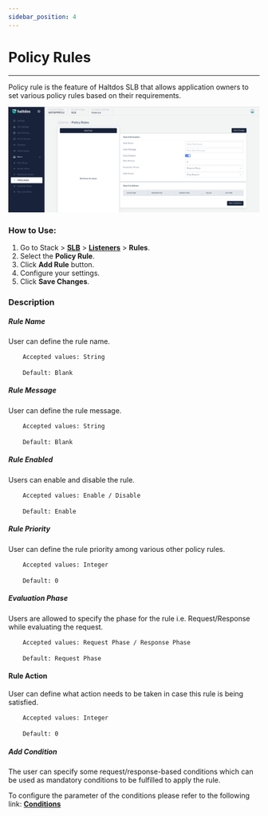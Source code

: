 ```yaml
---
sidebar_position: 4
---
```


# Policy Rules

---

Policy rule is the feature of Haltdos SLB that allows application owners to set various policy rules based on their  requirements. 

![Policy rule](/img/adc/v7/docs/policyrule.png)

### How to Use:

1. Go to Stack > [**SLB**](/v7/enterprise/adc) > [**Listeners**](../listeners.md) > **Rules**.
2. Select the **Policy Rule**.
3. Click **Add Rule** button.
4. Configure your settings. 
5. Click **Save Changes**.

### Description

##### **Rule Name**

User can define the rule name.

```
    Accepted values: String

    Default: Blank 
```


##### **Rule Message**

User can define the rule message.

```
    Accepted values: String

    Default: Blank 
```


##### **Rule Enabled**

Users can enable and disable the rule.

```
    Accepted values: Enable / Disable

    Default: Enable 
```


##### **Rule Priority**

User can define the rule priority among various other policy rules.

```
    Accepted values: Integer

    Default: 0 
```


##### **Evaluation Phase**

Users are allowed to specify the phase for the rule i.e. Request/Response while evaluating the request.

```
    Accepted values: Request Phase / Response Phase

    Default: Request Phase 
```


#### Rule Action

User can define what action needs to be taken in case this rule is being satisfied.

```
    Accepted values: Integer

    Default: 0 
```


##### **Add Condition**

The user can specify some request/response-based conditions which can be used as mandatory conditions to be fulfilled to apply the rule.

To configure the parameter of the conditions please refer to the following link: [**Conditions**](/v7/enterprise/adc/listeners/rules/conditions)
